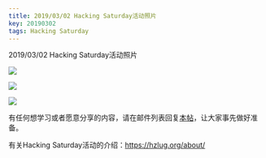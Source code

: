 ```yaml
---
title: 2019/03/02 Hacking Saturday活动照片
key: 20190302
tags: Hacking Saturday
---
```

2019/03/02 Hacking Saturday活动照片
<!--more-->
![](https://ae01.alicdn.com/kf/HTB1cklHelWD3KVjSZFsq6AqkpXac.jpg)

![](https://ae01.alicdn.com/kf/HTB1MVRNelKw3KVjSZFOq6yrDVXaj.jpg)

![](https://ae01.alicdn.com/kf/HTB1I.FPelCw3KVjSZFuq6AAOpXaK.jpg)

有任何想学习或者愿意分享的内容，请在邮件列表回复[本帖](https://groups.google.com/forum/#!topic/hzlug/ZtH1LHDlMfs)，让大家事先做好准备。

有关Hacking Saturday活动的介绍：https://hzlug.org/about/